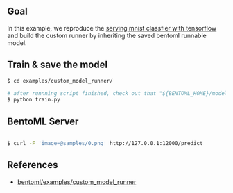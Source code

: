 ## Goal
In this example, we reproduce the [serving mnist classfier with tensorflow] and build the custom runner by inheriting the saved bentoml runnable model.


## Train & save the model
```bash
$ cd examples/custom_model_runner/

# after runnning script finished, check out that "${BENTOML_HOME}/models/tf_custom_runner/" created
$ python train.py
```

## BentoML Server
```bash

$ curl -F 'image=@samples/0.png' http://127.0.0.1:12000/predict
```


## References
- [bentoml/examples/custom_model_runner]


[bentoml/examples/custom_model_runner]: https://github.com/bentoml/BentoML/tree/main/examples/custom_model_runner
[serving mnist classfier with tensorflow]: https://github.com/youjin2/mlops/blob/main/bentoml/examples/tensorflow_serving/
